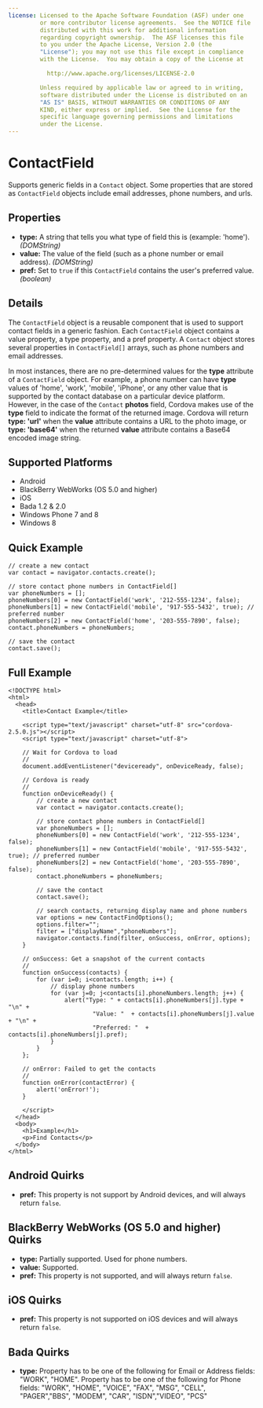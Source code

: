 ```yaml
---
license: Licensed to the Apache Software Foundation (ASF) under one
         or more contributor license agreements.  See the NOTICE file
         distributed with this work for additional information
         regarding copyright ownership.  The ASF licenses this file
         to you under the Apache License, Version 2.0 (the
         "License"); you may not use this file except in compliance
         with the License.  You may obtain a copy of the License at

           http://www.apache.org/licenses/LICENSE-2.0

         Unless required by applicable law or agreed to in writing,
         software distributed under the License is distributed on an
         "AS IS" BASIS, WITHOUT WARRANTIES OR CONDITIONS OF ANY
         KIND, either express or implied.  See the License for the
         specific language governing permissions and limitations
         under the License.
---
```


ContactField
============

Supports generic fields in a `Contact` object.  Some properties that are stored as `ContactField` objects include email addresses, phone numbers, and urls.

Properties
----------

- __type:__ A string that tells you what type of field this is (example: 'home'). _(DOMString)_
- __value:__ The value of the field (such as a phone number or email address). _(DOMString)_
- __pref:__ Set to `true` if this `ContactField` contains the user's preferred value. _(boolean)_

Details
-------

The `ContactField` object is a reusable component that is used to support contact fields in a generic fashion.  Each `ContactField` object contains a value property, a type property, and a pref property.  A `Contact` object stores several properties in `ContactField[]` arrays, such as phone numbers and email addresses.

In most instances, there are no pre-determined values for the __type__ attribute of a `ContactField` object.  For example, a phone number can have __type__ values of 'home', 'work', 'mobile', 'iPhone', or any other value that is supported by the contact database on a particular device platform.  However, in the case of the `Contact` __photos__ field, Cordova makes use of the __type__ field to indicate the format of the returned image.  Cordova will return __type: 'url'__ when the __value__ attribute contains a URL to the photo image, or __type: 'base64'__ when the returned __value__ attribute contains a Base64 encoded image string.

Supported Platforms
-------------------

- Android
- BlackBerry WebWorks (OS 5.0 and higher)
- iOS
- Bada 1.2 & 2.0
- Windows Phone 7 and 8
- Windows 8

Quick Example
-------------

	// create a new contact
	var contact = navigator.contacts.create();
	
	// store contact phone numbers in ContactField[]
	var phoneNumbers = [];
	phoneNumbers[0] = new ContactField('work', '212-555-1234', false);
	phoneNumbers[1] = new ContactField('mobile', '917-555-5432', true); // preferred number
	phoneNumbers[2] = new ContactField('home', '203-555-7890', false);
	contact.phoneNumbers = phoneNumbers;
	
	// save the contact
	contact.save();

Full Example
------------

    <!DOCTYPE html>
    <html>
      <head>
        <title>Contact Example</title>

        <script type="text/javascript" charset="utf-8" src="cordova-2.5.0.js"></script>
        <script type="text/javascript" charset="utf-8">

        // Wait for Cordova to load
        //
        document.addEventListener("deviceready", onDeviceReady, false);

        // Cordova is ready
        //
        function onDeviceReady() {
			// create a new contact
			var contact = navigator.contacts.create();

			// store contact phone numbers in ContactField[]
			var phoneNumbers = [];
			phoneNumbers[0] = new ContactField('work', '212-555-1234', false);
			phoneNumbers[1] = new ContactField('mobile', '917-555-5432', true); // preferred number
			phoneNumbers[2] = new ContactField('home', '203-555-7890', false);
			contact.phoneNumbers = phoneNumbers;

			// save the contact
			contact.save();

			// search contacts, returning display name and phone numbers
			var options = new ContactFindOptions();
			options.filter="";
			filter = ["displayName","phoneNumbers"];
			navigator.contacts.find(filter, onSuccess, onError, options);
        }
    
        // onSuccess: Get a snapshot of the current contacts
        //
		function onSuccess(contacts) {
			for (var i=0; i<contacts.length; i++) {
				// display phone numbers
				for (var j=0; j<contacts[i].phoneNumbers.length; j++) {
					alert("Type: " + contacts[i].phoneNumbers[j].type + "\n" + 
							"Value: "  + contacts[i].phoneNumbers[j].value + "\n" + 
							"Preferred: "  + contacts[i].phoneNumbers[j].pref);
				}
			}
		};
    
        // onError: Failed to get the contacts
        //
        function onError(contactError) {
            alert('onError!');
        }

        </script>
      </head>
      <body>
        <h1>Example</h1>
        <p>Find Contacts</p>
      </body>
    </html>

Android Quirks
--------------

- __pref:__ This property is not support by Android devices, and will always return `false`.

BlackBerry WebWorks (OS 5.0 and higher) Quirks
--------------------------------------------

- __type:__ Partially supported.  Used for phone numbers.
- __value:__ Supported.
- __pref:__ This property is not supported, and will always return `false`.

iOS Quirks
-----------
- __pref:__ This property is not supported on iOS devices and will always return `false`.

Bada Quirks
-----------
- __type:__ Property has to be one of the following for Email or Address fields: "WORK", "HOME". Property has to be one of the following for Phone fields: "WORK", "HOME", "VOICE", "FAX", "MSG", "CELL", "PAGER","BBS", "MODEM", "CAR", "ISDN","VIDEO", "PCS"
